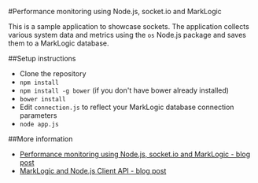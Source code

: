 #Performance monitoring using Node.js, socket.io and MarkLogic

This is a sample application to showcase sockets. The application collects various system data and metrics using the `os` Node.js package and saves them to a MarkLogic database.

##Setup instructions

- Clone the repository
- `npm install`
- `npm install -g bower` (if you don't have bower already installed)
- `bower install`
- Edit `connection.js` to reflect your MarkLogic database connection parameters
- `node app.js`

##More information

- [Performance monitoring using Node.js, socket.io and MarkLogic - blog post](http://www.tamas.io/performance-monitoring-using-node-js-socket-io-and-marklogic/)
- [MarkLogic and Node.js Client API - blog post](http://www.tamas.io/marklogic-and-node-js/)
